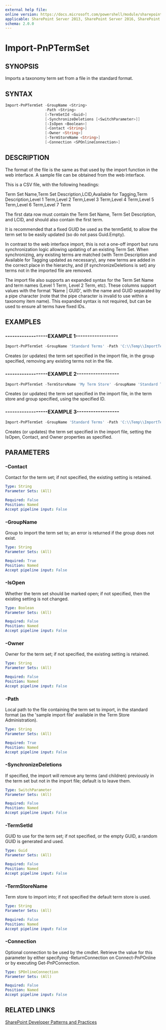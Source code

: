 ```yaml
---
external help file:
online version: https://docs.microsoft.com/powershell/module/sharepoint-pnp/import-pnptermset
applicable: SharePoint Server 2013, SharePoint Server 2016, SharePoint Server 2019, SharePoint Online
schema: 2.0.0
---
```


# Import-PnPTermSet

## SYNOPSIS
Imports a taxonomy term set from a file in the standard format.

## SYNTAX

```powershell
Import-PnPTermSet -GroupName <String>
                  -Path <String>
                  [-TermSetId <Guid>]
                  [-SynchronizeDeletions [<SwitchParameter>]]
                  [-IsOpen <Boolean>]
                  [-Contact <String>]
                  [-Owner <String>]
                  [-TermStoreName <String>]
                  [-Connection <SPOnlineConnection>]
```

## DESCRIPTION
The format of the file is the same as that used by the import function in the web interface. A sample file can be obtained from the web interface.

This is a CSV file, with the following headings:

  Term Set Name,Term Set Description,LCID,Available for Tagging,Term Description,Level 1 Term,Level 2 Term,Level 3 Term,Level 4 Term,Level 5 Term,Level 6 Term,Level 7 Term

The first data row must contain the Term Set Name, Term Set Description, and LCID, and should also contain the first term.

It is recommended that a fixed GUID be used as the termSetId, to allow the term set to be easily updated (so do not pass Guid.Empty).

In contrast to the web interface import, this is not a one-off import but runs synchronization logic allowing updating of an existing Term Set. When synchronizing, any existing terms are matched (with Term Description and Available for Tagging updated as necessary), any new terms are added in the correct place in the hierarchy, and (if synchronizeDeletions is set) any terms not in the imported file are removed.

The import file also supports an expanded syntax for the Term Set Name and term names (Level 1 Term, Level 2 Term, etc). These columns support values with the format 'Name | GUID', with the name and GUID separated by a pipe character (note that the pipe character is invalid to use within a taxonomy item name). This expanded syntax is not required, but can be used to ensure all terms have fixed IDs.

## EXAMPLES

### ------------------EXAMPLE 1------------------
```powershell
Import-PnPTermSet -GroupName 'Standard Terms' -Path 'C:\\Temp\\ImportTermSet.csv' -SynchronizeDeletions
```

Creates (or updates) the term set specified in the import file, in the group specified, removing any existing terms not in the file.

### ------------------EXAMPLE 2------------------
```powershell
Import-PnPTermSet -TermStoreName 'My Term Store' -GroupName 'Standard Terms' -Path 'C:\\Temp\\ImportTermSet.csv' -TermSetId '{15A98DB6-D8E2-43E6-8771-066C1EC2B8D8}'
```

Creates (or updates) the term set specified in the import file, in the term store and group specified, using the specified ID.

### ------------------EXAMPLE 3------------------
```powershell
Import-PnPTermSet -GroupName 'Standard Terms' -Path 'C:\\Temp\\ImportTermSet.csv' -IsOpen $true -Contact 'user@example.org' -Owner 'user@example.org'
```

Creates (or updates) the term set specified in the import file, setting the IsOpen, Contact, and Owner properties as specified.

## PARAMETERS

### -Contact
Contact for the term set; if not specified, the existing setting is retained.

```yaml
Type: String
Parameter Sets: (All)

Required: False
Position: Named
Accept pipeline input: False
```

### -GroupName
Group to import the term set to; an error is returned if the group does not exist.

```yaml
Type: String
Parameter Sets: (All)

Required: True
Position: Named
Accept pipeline input: False
```

### -IsOpen
Whether the term set should be marked open; if not specified, then the existing setting is not changed.

```yaml
Type: Boolean
Parameter Sets: (All)

Required: False
Position: Named
Accept pipeline input: False
```

### -Owner
Owner for the term set; if not specified, the existing setting is retained.

```yaml
Type: String
Parameter Sets: (All)

Required: False
Position: Named
Accept pipeline input: False
```

### -Path
Local path to the file containing the term set to import, in the standard format (as the 'sample import file' available in the Term Store Administration).

```yaml
Type: String
Parameter Sets: (All)

Required: True
Position: Named
Accept pipeline input: False
```

### -SynchronizeDeletions
If specified, the import will remove any terms (and children) previously in the term set but not in the import file; default is to leave them.

```yaml
Type: SwitchParameter
Parameter Sets: (All)

Required: False
Position: Named
Accept pipeline input: False
```

### -TermSetId
GUID to use for the term set; if not specified, or the empty GUID, a random GUID is generated and used.

```yaml
Type: Guid
Parameter Sets: (All)

Required: False
Position: Named
Accept pipeline input: False
```

### -TermStoreName
Term store to import into; if not specified the default term store is used.

```yaml
Type: String
Parameter Sets: (All)

Required: False
Position: Named
Accept pipeline input: False
```

### -Connection
Optional connection to be used by the cmdlet. Retrieve the value for this parameter by either specifying -ReturnConnection on Connect-PnPOnline or by executing Get-PnPConnection.

```yaml
Type: SPOnlineConnection
Parameter Sets: (All)

Required: False
Position: Named
Accept pipeline input: False
```

## RELATED LINKS

[SharePoint Developer Patterns and Practices](https://aka.ms/sppnp)
